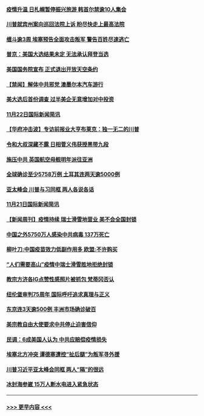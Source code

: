 #### [疫情升温 日札幌暂停振兴旅游 韩首尔禁逾10人集会](../pages/prog202/a102993305.md?t=11231402) 
#### [川普就宾州案向巡回法院上诉 盼尽快走上最高法院](../pages/prog202/a102993259.md?t=11231402) 
#### [缠斗逾3周 埃塞预告全面攻击叛军 警告百姓尽速逃亡](../pages/prog202/a102993238.md?t=11231402) 
#### [普京：美国大选结果未定 无法承认拜登当选](../pages/prog202/a102993249.md?t=11231402) 
#### [美国国务院宣布 正式退出开放天空条约](../pages/prog202/a102992671.md?t=11231402) 
#### [【禁闻】解体中共邪党 澳墨尔本汽车游行](../pages/prog202/a102993077.md?t=11231402) 
#### [美大选后首份调查 过半美企无意增加对中投资](../pages/prog202/a102993018.md?t=11231402) 
#### [11月22日国际新闻简讯](../pages/prog202/a102992947.md?t=11231402) 
#### [【华府冲击波】专访前报业大亨布莱克：独一无二的川普](../pages/prog202/a102992924.md?t=11231402) 
#### [令和大叔深藏不露 日相菅义伟获授黑带九段](../pages/prog202/a102992777.md?t=11231402) 
#### [施压中共 英国航空母舰明年派往亚洲](../pages/prog202/a102992653.md?t=11231402) 
#### [全球确诊至少5758万例 土耳其连两天逾5000例](../pages/prog202/a102992627.md?t=11231402) 
#### [亚太峰会 川普与习同框 两人各说各话](../pages/prog202/a102992624.md?t=11231402) 
#### [11月21日国际新闻简讯](../pages/prog202/a102992481.md?t=11231402) 
#### [【新闻周刊】疫情持续 瑞士滑雪地营业 美不会全国封锁](../pages/prog202/a102992498.md?t=11231402) 
#### [中国之外5750万人感染中共病毒 137万死亡](../pages/prog202/a102992514.md?t=11231402) 
#### [柳叶刀:中国疫苗效力低副作用多 欧盟:不许购买](../pages/prog202/a102992460.md?t=11231402) 
#### [“人们需要高山”疫情中瑞士滑雪胜地拒绝封锁](../pages/prog202/a102992470.md?t=11231402) 
#### [教宗方济各IG点赞性感照片被抓包 梵蒂冈否认](../pages/prog202/a102992406.md?t=11231402) 
#### [纽伦堡审判75周年 国际呼吁追求真理与正义](../pages/prog202/a102992371.md?t=11231402) 
#### [东京连3天逾500例 丰洲市场确诊破百](../pages/prog202/a102992089.md?t=11231402) 
#### [美宗教自由大使要求中共停止迫害信仰](../pages/prog202/a102992042.md?t=11231402) 
#### [民调：6成美国人认为 中共应赔偿疫情损失](../pages/prog202/a102992024.md?t=11231402) 
#### [埃塞北方冲突 谭德塞遭控“扯后腿”为叛军寻外援](../pages/prog202/a102991999.md?t=11231402) 
#### [川普习近平亚太峰会同框 两人“隔”的很远](../pages/prog202/a102991988.md?t=11231402) 
#### [冰封海参崴 15万人断水电进入紧急状态](../pages/prog202/a102991965.md?t=11231402) 

----
#### [ >>> 更早内容 <<< ](../indexes/prog202-earlier.md)

